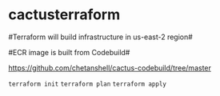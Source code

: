 # cactusterraform

#Terraform will build infrastructure in us-east-2 region#


#ECR image is built from Codebuild#

https://github.com/chetanshell/cactus-codebuild/tree/master

```terraform init```
```terraform plan```
```terraform apply```
